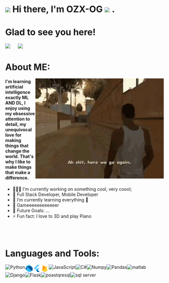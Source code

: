 <h1>
<img src="https://emojis.slackmojis.com/emojis/images/1616313730/22670/hey.gif?1616313730" width="30"/>  Hi there, I'm OZX-OG  <img src="https://emojis.slackmojis.com/emojis/images/1539890226/4845/rickroll.gif?1539890226" width="30"/>  .

</h1>

# Glad to see you here!

<a href="https://twitter.com/OZX_OG" target="_blank"><img height="30" src="https://seeklogo.com/images/T/twitter-2012-positive-logo-916EDF1309-seeklogo.com.png"></a>&nbsp;&nbsp;&nbsp;&nbsp;&nbsp;
<a href="https://open.spotify.com/user/j58y1s81otykl85rcgrnk3c8p" target="_blank"><img height="30" src="https://seeklogo.com/images/S/spotify-2015-logo-560E071CB7-seeklogo.com.png"></a>

# About ME:
<img align="right" alt="GIF" src="https://raw.githubusercontent.com/OZX-OG/OZX-OG/main/shit.gif?token=AMWVNDBK7UG3W4AZWJSLP3TBVOW5Y" width="408" height="318" />

#### I'm learning artificial intelligence exactly ML AND DL, I enjoy using my obsessive attention to detail, my unequivocal love for making things that change the world. That's why I like to make things that make a difference.

- 👨🏻‍💻 I’m currently working on something cool, very coool;
- 🔭 Full Stack Developer, Mobile Developer
- 🌱 I’m currently learning everything 🤣
- 👯 Gameeeeeeeeeeeer
- 🥅 Future Goals: ...
- ⚡ Fun fact: I love to 3D and play Piano

<br />
<br />

# Languages and Tools:

<a href="https://www.python.org" target="_blank"><img align="left" alt="Python" height ="25px" src="https://raw.githubusercontent.com/rahul-jha98/github_readme_icons/main/language_and_tools/square/python/python.svg"></a>

<a href="https://dart.dev/" target="_blank"><img align="left" alt="Dart" height ="25px" src="https://raw.githubusercontent.com/github/explore/80688e429a7d4ef2fca1e82350fe8e3517d3494d/topics/dart/dart.png"></a>

<a href="https://flutter.dev/" target="_blank"><img align="left" alt="Flutter" height ="25px" src="https://raw.githubusercontent.com/github/explore/80688e429a7d4ef2fca1e82350fe8e3517d3494d/topics/flutter/flutter.png"></a>

<a href="https://firebase.google.com/" target="_blank"><img align="left" alt="firebase" height ="25px" src="https://raw.githubusercontent.com/github/explore/80688e429a7d4ef2fca1e82350fe8e3517d3494d/topics/firebase/firebase.png"></a>

<a href="https://www.javascript.com/" target="_blank"><img align="left" alt="JavaScript" height ="25px" src="https://raw.githubusercontent.com/rahul-jha98/github_readme_icons/main/language_and_tools/square/javascript/javascript.svg"></a>

<a href="https://docs.microsoft.com/en-us/dotnet/csharp/" target="_blank"><img align="left" alt="C#" height ="25px" src="https://seeklogo.com/images/C/c-sharp-c-logo-02F17714BA-seeklogo.com.png"></a>

<a href="https://numpy.org/" target="_blank"><img align="left" alt="Numpy" height ="25px" src="https://seeklogo.com/images/N/numpy-logo-479C24EC79-seeklogo.com.png"></a>

<a href="https://pandas.pydata.org/" target="_blank"><img align="left" alt="Pandas" height ="25px" src="https://seeklogo.com/images/P/pandas-logo-776F6D45BB-seeklogo.com.png"></a>

<a href="https://www.mathworks.com/" target="_blank"><img align="left" alt="matlab" height ="25px" src="https://seeklogo.com/images/M/matlab-logo-AE6C96A5DD-seeklogo.com.png"></a>

<a href="https://www.djangoproject.com/" target="_blank"><img align="left" alt="Django" height ="25px" src="https://seeklogo.com/images/D/django-logo-F46C1DD95E-seeklogo.com.png"></a>

<a href="https://flask.palletsprojects.com/" target="_blank"><img align="left" alt="Flask" height ="25px" src="https://seeklogo.com/images/F/flask-logo-44C507ABB7-seeklogo.com.png"></a>

<a href="https://www.postgresql.org/" target="_blank"><img align="left" alt="poastqresql" height ="25px" src="https://seeklogo.com/images/P/postqresql-logo-AD0E066492-seeklogo.com.png"></a>

<a href="https://www.microsoft.com/en-us/sql-server/sql-server-downloads" target="_blank"><img align="left" alt="sql server" height ="25px" src="https://seeklogo.com/images/M/microsoft-sql-server-logo-96AF49E2B3-seeklogo.com.png"></a>
